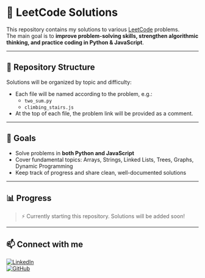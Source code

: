 # 🧩 LeetCode Solutions

This repository contains my solutions to various [LeetCode](https://leetcode.com/) problems.  
The main goal is to **improve problem-solving skills, strengthen algorithmic thinking, and practice coding in Python & JavaScript**.  

---

## 📂 Repository Structure
Solutions will be organized by topic and difficulty:

- Each file will be named according to the problem, e.g.:
  - `two_sum.py`
  - `climbing_stairs.js`
- At the top of each file, the problem link will be provided as a comment.

---

## 🚀 Goals
- Solve problems in **both Python and JavaScript**
- Cover fundamental topics: Arrays, Strings, Linked Lists, Trees, Graphs, Dynamic Programming
- Keep track of progress and share clean, well-documented solutions

---

## 📊 Progress
> ⚡ Currently starting this repository. Solutions will be added soon!

---

## 📫 Connect with me
[![LinkedIn](https://img.shields.io/badge/LinkedIn-0077B5?style=flat&logo=linkedin&logoColor=white)](https://linkedin.com/in/denizylmnbs)  
[![GitHub](https://img.shields.io/badge/GitHub-100000?style=flat&logo=github&logoColor=white)](https://github.com/denizylmnbs)
